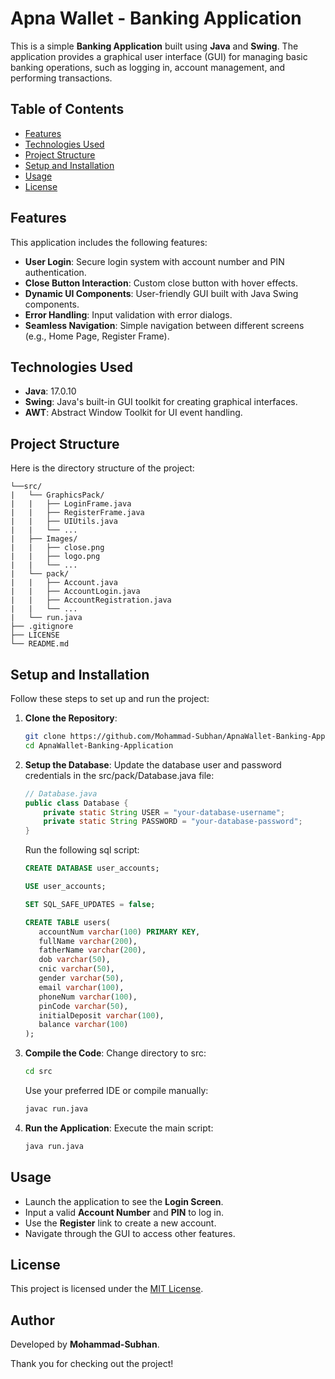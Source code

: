 # Apna Wallet - Banking Application

This is a simple **Banking Application** built using **Java** and **Swing**. The application provides a graphical user interface (GUI) for managing basic banking operations, such as logging in, account management, and performing transactions.

## Table of Contents

- [Features](#features)
- [Technologies Used](#technologies-used)
- [Project Structure](#project-structure)
- [Setup and Installation](#setup-and-installation)
- [Usage](#usage)
- [License](#license)

## Features

This application includes the following features:

- **User Login**: Secure login system with account number and PIN authentication.
- **Close Button Interaction**: Custom close button with hover effects.
- **Dynamic UI Components**: User-friendly GUI built with Java Swing components.
- **Error Handling**: Input validation with error dialogs.
- **Seamless Navigation**: Simple navigation between different screens (e.g., Home Page, Register Frame).

## Technologies Used

- **Java**: 17.0.10
- **Swing**: Java's built-in GUI toolkit for creating graphical interfaces.
- **AWT**: Abstract Window Toolkit for UI event handling.

## Project Structure

Here is the directory structure of the project:

```
└──src/
|   └── GraphicsPack/
|   |   ├── LoginFrame.java
|   |   ├── RegisterFrame.java
|   |   ├── UIUtils.java
|   |   └── ...
|   ├── Images/
|   |   ├── close.png
|   |   ├── logo.png
|   |   └── ...
|   └── pack/
|   |   ├── Account.java
|   |   ├── AccountLogin.java
|   |   ├── AccountRegistration.java
|   |   └── ...
|   └── run.java
├── .gitignore
├── LICENSE
└── README.md
```

## Setup and Installation

Follow these steps to set up and run the project:

1. **Clone the Repository**:

   ```bash
   git clone https://github.com/Mohammad-Subhan/ApnaWallet-Banking-Application.git
   cd ApnaWallet-Banking-Application
   ```

2. **Setup the Database**:
   Update the database user and password credentials in the src/pack/Database.java file:

   ```java
   // Database.java
   public class Database {
       private static String USER = "your-database-username";
       private static String PASSWORD = "your-database-password";
   }
   ```
   Run the following sql script:
   ```sql
   CREATE DATABASE user_accounts;

   USE user_accounts;

   SET SQL_SAFE_UPDATES = false;

   CREATE TABLE users(
      accountNum varchar(100) PRIMARY KEY,
      fullName varchar(200),
      fatherName varchar(200),
      dob varchar(50),
      cnic varchar(50),
      gender varchar(50),
      email varchar(100),
      phoneNum varchar(100),
      pinCode varchar(50),
      initialDeposit varchar(100),
      balance varchar(100)
   );
   ```

3. **Compile the Code**:
   Change directory to src:

   ```bash
   cd src
   ```

   Use your preferred IDE or compile manually:

   ```bash
   javac run.java
   ```

4. **Run the Application**:
   Execute the main script:

   ```bash
   java run.java
   ```

## Usage

- Launch the application to see the **Login Screen**.
- Input a valid **Account Number** and **PIN** to log in.
- Use the **Register** link to create a new account.
- Navigate through the GUI to access other features.

## License

This project is licensed under the [MIT License](LICENSE).

## Author

Developed by **Mohammad-Subhan**.

Thank you for checking out the project!
